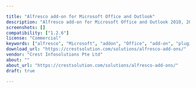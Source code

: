 ```yaml
---

title: "Alfresco add-on for Microsoft Office and Outlook"
description: "Alfresco add-on for Microsoft Office and Outlook 2010, 2013, 2016, 2019 and Office 365 Client. - Save Incoming and Outgoing Emails from Outlook to Alfresco. - Save, Search and Edit Microsoft Word, Excel, PowerPoint files directly from Office interface. View Document versions and properties. Owner Crest Infosolutions Pte Ltd Versions 1.2.6 License Type Commercial Project Page https://crestsolution.com/solutions/alfresco-add-ons/ Download Page https://crestsolution.com/solutions/alfresco-add-ons/ Video demo https://youtu.be/j5WApTSCVpw Tags Microsoft Office and Outlook add-in for Alfresco, Alfresco add-on for Microsoft Office and Outlook."
screenshots: []
compatibility: ["1.2.6"]
license: "Commercial"
keywords: ["alfresco", "Microsoft", "addon", "Office", "add-on", "plugin", "community", "for", "Alfresco", "Outlook.", "and", "add-in", "Outlook"]
download_url: "https://crestsolution.com/solutions/alfresco-add-ons/"
vendor: "Crest Infosolutions Pte Ltd"
about: ""
about_url: "https://crestsolution.com/solutions/alfresco-add-ons/"
draft: true

---
```

